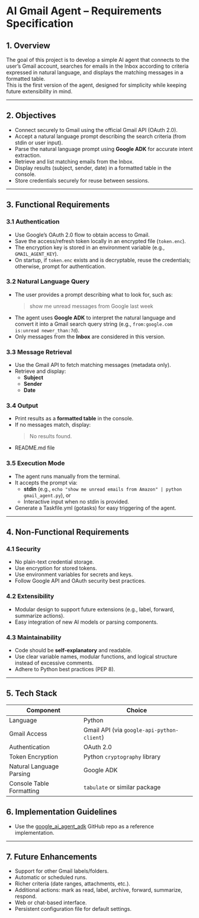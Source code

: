 # AI Gmail Agent – Requirements Specification

## 1. Overview

The goal of this project is to develop a simple AI agent that connects to the user’s Gmail account, searches for emails
in the Inbox according to criteria expressed in natural language, and displays the matching messages in a formatted
table.  
This is the first version of the agent, designed for simplicity while keeping future extensibility in mind.

---

## 2. Objectives

- Connect securely to Gmail using the official Gmail API (OAuth 2.0).
- Accept a natural language prompt describing the search criteria (from stdin or user input).
- Parse the natural language prompt using **Google ADK** for accurate intent extraction.
- Retrieve and list matching emails from the Inbox.
- Display results (subject, sender, date) in a formatted table in the console.
- Store credentials securely for reuse between sessions.

---

## 3. Functional Requirements

### 3.1 Authentication

- Use Google’s OAuth 2.0 flow to obtain access to Gmail.
- Save the access/refresh token locally in an encrypted file (`token.enc`).
- The encryption key is stored in an environment variable (e.g., `GMAIL_AGENT_KEY`).
- On startup, if `token.enc` exists and is decryptable, reuse the credentials; otherwise, prompt for authentication.

### 3.2 Natural Language Query

- The user provides a prompt describing what to look for, such as:
  > show me unread messages from Google last week
- The agent uses **Google ADK** to interpret the natural language and convert it into a Gmail search query string (e.g.,
  `from:google.com is:unread newer_than:7d`).
- Only messages from the **Inbox** are considered in this version.

### 3.3 Message Retrieval

- Use the Gmail API to fetch matching messages (metadata only).
- Retrieve and display:
    - **Subject**
    - **Sender**
    - **Date**

### 3.4 Output

- Print results as a **formatted table** in the console.
- If no messages match, display:
  > No results found.
- README.md file

### 3.5 Execution Mode

- The agent runs manually from the terminal.
- It accepts the prompt via:
    - **stdin** (e.g., `echo "show me unread emails from Amazon" | python gmail_agent.py`), or
    - Interactive input when no stdin is provided.
- Generate a Taskfile.yml (gotasks) for easy triggering of the agent.

---

## 4. Non-Functional Requirements

### 4.1 Security

- No plain-text credential storage.
- Use encryption for stored tokens.
- Use environment variables for secrets and keys.
- Follow Google API and OAuth security best practices.

### 4.2 Extensibility

- Modular design to support future extensions (e.g., label, forward, summarize actions).
- Easy integration of new AI models or parsing components.

### 4.3 Maintainability

- Code should be **self-explanatory** and readable.
- Use clear variable names, modular functions, and logical structure instead of excessive comments.
- Adhere to Python best practices (PEP 8).

---

## 5. Tech Stack

| Component                | Choice                                     |
|--------------------------|--------------------------------------------|
| Language                 | Python                                     |
| Gmail Access             | Gmail API (via `google-api-python-client`) |
| Authentication           | OAuth 2.0                                  |
| Token Encryption         | Python `cryptography` library              |
| Natural Language Parsing | Google ADK                                 |
| Console Table Formatting | `tabulate` or similar package              |


## 6. Implementation Guidelines
- Use the [google_ai_agent_adk](https://github.com/rmisegal/google_ai_agent_adk) GitHub repo as a reference implementation.

---

## 7. Future Enhancements


- Support for other Gmail labels/folders.
- Automatic or scheduled runs.
- Richer criteria (date ranges, attachments, etc.).
- Additional actions: mark as read, label, archive, forward, summarize, respond.
- Web or chat-based interface.
- Persistent configuration file for default settings.
